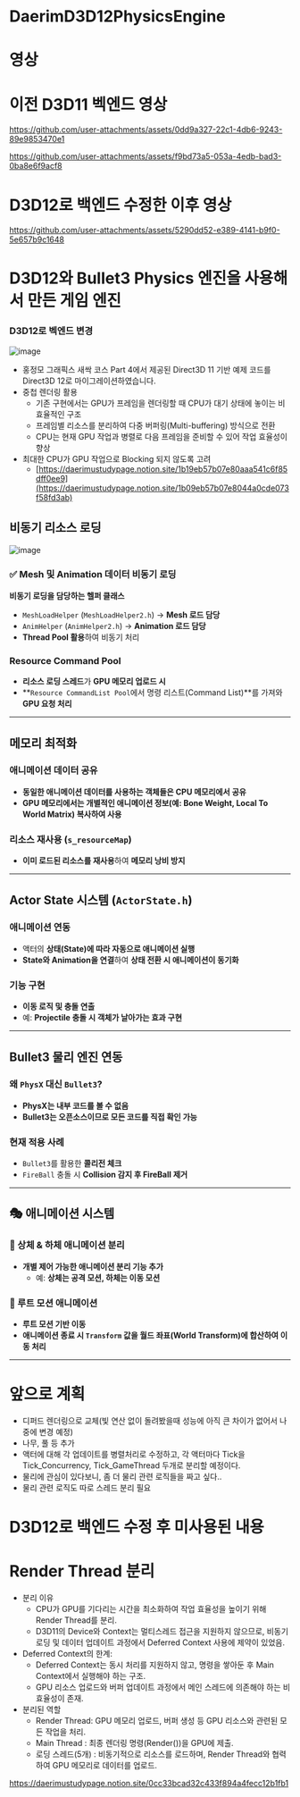 # DaerimD3D12PhysicsEngine
# 영상
# 이전 D3D11 벡엔드 영상

https://github.com/user-attachments/assets/0dd9a327-22c1-4db6-9243-89e9853470e1


https://github.com/user-attachments/assets/f9bd73a5-053a-4edb-bad3-0ba8e6f9acf8

# D3D12로 백엔드 수정한 이후 영상


https://github.com/user-attachments/assets/5290dd52-e389-4141-b9f0-5e657b9c1648


# D3D12와 Bullet3 Physics 엔진을 사용해서 만든 게임 엔진
### D3D12로 벡엔드 변경
![image](https://github.com/user-attachments/assets/65b19959-b5a5-4f06-b32d-67682d603b57)
- 홍정모 그래픽스 새싹 코스 Part 4에서 제공된 Direct3D 11 기반 예제 코드를 Direct3D 12로 마이그레이션하였습니다.
- 중첩 렌더링 활용
  - 기존 구현에서는 GPU가 프레임을 렌더링할 때 CPU가 대기 상태에 놓이는 비효율적인 구조
  - 프레임별 리소스를 분리하여 다중 버퍼링(Multi-buffering) 방식으로 전환
  - CPU는 현재 GPU 작업과 병렬로 다음 프레임을 준비할 수 있어 작업 효율성이 향상
- 최대한 CPU가 GPU 작업으로 Blocking 되지 않도록 고려
  - [https://daerimustudypage.notion.site/1b19eb57b07e80aaa541c6f85dff0ee9](https://daerimustudypage.notion.site/1b09eb57b07e8044a0cde073f58fd3ab)
 
## 비동기 리소스 로딩
![image](https://github.com/user-attachments/assets/815d2fa6-15c4-48d4-a53d-8dc72eb65a8d)


### ✅ Mesh 및 Animation 데이터 비동기 로딩
 **비동기 로딩을 담당하는 헬퍼 클래스**
-  `MeshLoadHelper` (`MeshLoadHelper2.h`) → **Mesh 로드 담당**
-  `AnimHelper` (`AnimHelper2.h`) → **Animation 로드 담당**
-  **Thread Pool 활용**하여 비동기 처리

###  Resource Command Pool
-  **리소스 로딩 스레드**가 **GPU 메모리 업로드 시**
- **`Resource CommandList Pool`에서 명령 리스트(Command List)**를 가져와 **GPU 요청 처리**

---

##  메모리 최적화

### 애니메이션 데이터 공유
-  **동일한 애니메이션 데이터를 사용하는 객체들은 CPU 메모리에서 공유**
-  **GPU 메모리에서는 개별적인 애니메이션 정보(예: Bone Weight, Local To World Matrix) 복사하여 사용**

### 리소스 재사용 (`s_resourceMap`)
-  **이미 로드된 리소스를 재사용**하여 **메모리 낭비 방지**

---

##  Actor State 시스템 (`ActorState.h`)

###  애니메이션 연동
-  액터의 **상태(State)에 따라 자동으로 애니메이션 실행**
-  **State와 Animation을 연결**하여 **상태 전환 시 애니메이션이 동기화**

###  기능 구현
-  **이동 로직 및 충돌 연출**  
  - 예: **Projectile 충돌 시 객체가 날아가는 효과 구현**

---

##  Bullet3 물리 엔진 연동

###  왜 `PhysX` 대신 `Bullet3`?
-  **PhysX는 내부 코드를 볼 수 없음**
-  **Bullet3는 오픈소스이므로 모든 코드를 직접 확인 가능**

###  현재 적용 사례
-  `Bullet3`를 활용한 **콜리전 체크**
-  `FireBall` 충돌 시 **Collision 감지 후 FireBall 제거**

---

## 🎭 애니메이션 시스템

### 🔗 상체 & 하체 애니메이션 분리
- **개별 제어 가능한 애니메이션 분리 기능 추가**
  - 예: **상체는 공격 모션, 하체는 이동 모션**

### 🏃 루트 모션 애니메이션
- **루트 모션 기반 이동**
- **애니메이션 종료 시 `Transform` 값을 월드 좌표(World Transform)에 합산하여 이동 처리**

---
# 앞으로 계획
- 디퍼드 렌더링으로 교체(빛 연산 없이 돌려봤을때 성능에 아직 큰 차이가 없어서 나중에 변경 예정)
- 나무, 풀 등 추가
- 액터에 대해 각 업데이트를 병렬처리로 수정하고, 각 액터마다 Tick을 Tick_Concurrency, Tick_GameThread 두개로 분리할 예정이다.
- 물리에 관심이 있다보니, 좀 더 물리 관련 로직들을 짜고 싶다..
- 물리 관련 로직도 따로 스레드 분리 필요
# D3D12로 백엔드 수정 후 미사용된 내용
# Render Thread 분리
- 분리 이유
  - CPU가 GPU를 기다리는 시간을 최소화하여 작업 효율성을 높이기 위해 Render Thread를 분리.
  - D3D11의 Device와 Context는 멀티스레드 접근을 지원하지 않으므로, 비동기 로딩 및 데이터 업데이트 과정에서 Deferred Context 사용에 제약이 있었음.
- Deferred Context의 한계:
  - Deferred Context는 동시 처리를 지원하지 않고, 명령을 쌓아둔 후 Main Context에서 실행해야 하는 구조.
  - GPU 리소스 업로드와 버퍼 업데이트 과정에서 메인 스레드에 의존해야 하는 비효율성이 존재.
- 분리된 역할
  - Render Thread: GPU 메모리 업로드, 버퍼 생성 등 GPU 리소스와 관련된 모든 작업을 처리.
  - Main Thread : 최종 렌더링 명령(Render())을 GPU에 제출.
  - 로딩 스레드(5개) : 비동기적으로 리소스를 로드하며, Render Thread와 협력하여 GPU 메모리로 데이터를 업로드.

https://daerimustudypage.notion.site/0cc33bcad32c433f894a4fecc12b1fb1

